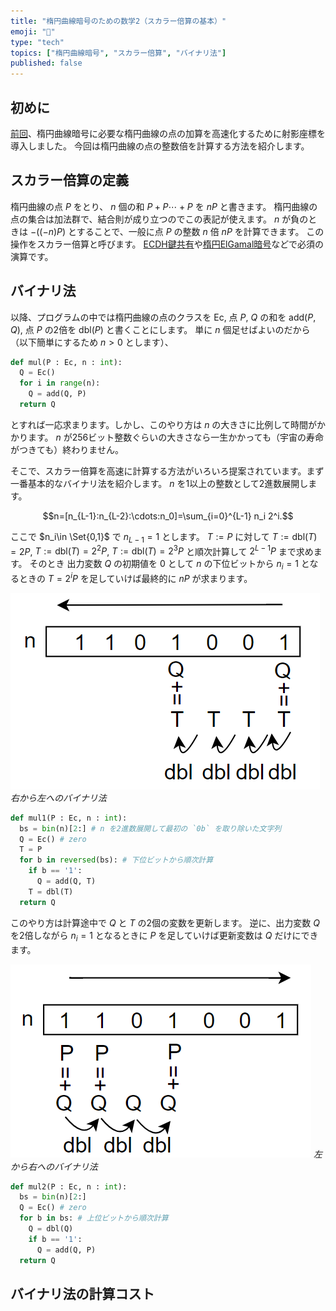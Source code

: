 ```yaml
---
title: "楕円曲線暗号のための数学2（スカラー倍算の基本）"
emoji: "🧮"
type: "tech"
topics: ["楕円曲線暗号", "スカラー倍算", "バイナリ法"]
published: false
---
```

## 初めに
[前回](https://zenn.dev/herumi/articles/projective-coordinate)、楕円曲線暗号に必要な楕円曲線の点の加算を高速化するために射影座標を導入しました。
今回は楕円曲線の点の整数倍を計算する方法を紹介します。

## スカラー倍算の定義
楕円曲線の点 $P$ をとり、 $n$ 個の和 $P+P\cdots + P$ を $nP$ と書きます。
楕円曲線の点の集合は加法群で、結合則が成り立つのでこの表記が使えます。
$n$ が負のときは $-((-n)P)$ とすることで、一般に点 $P$ の整数 $n$ 倍 $nP$ を計算できます。
この操作をスカラー倍算と呼びます。
[ECDH鍵共有](https://zenn.dev/herumi/articles/group-ec-ecdh)や[楕円ElGamal暗号](https://zenn.dev/herumi/articles/elgamal-encryption)などで必須の演算です。

## バイナリ法
以降、プログラムの中では楕円曲線の点のクラスを Ec, 点 $P$, $Q$ の和を add($P$, $Q$), 点 $P$ の2倍を dbl($P$) と書くことにします。
単に $n$ 個足せばよいのだから（以下簡単にするため $n > 0$ とします）、

```python
def mul(P : Ec, n : int):
  Q = Ec()
  for i in range(n):
    Q = add(Q, P)
  return Q
```

とすれば一応求まります。しかし、このやり方は $n$ の大きさに比例して時間がかかります。
$n$ が256ビット整数ぐらいの大きさなら一生かかっても（宇宙の寿命がつきても）終わりません。

そこで、スカラー倍算を高速に計算する方法がいろいろ提案されています。まず一番基本的なバイナリ法を紹介します。
$n$ を1以上の整数として2進数展開します。

$$n=[n_{L-1}:n_{L-2}:\cdots:n_0]=\sum_{i=0}^{L-1} n_i 2^i.$$

ここで $n_i\in \Set{0,1}$ で $n_{L-1}=1$ とします。
$T:=P$ に対して $T:=\text{dbl}(T)=2P$, $T:=\text{dbl}(T)=2^2P$, $T:=\text{dbl}(T)=2^3 P$ と順次計算して $2^{L-1} P$ まで求めます。
そのとき 出力変数 $Q$ の初期値を 0 として $n$ の下位ビットから $n_i=1$ となるときの $T=2^i P$ を足していけば最終的に $nP$ が求まります。

![右から左へのバイナリ法](/images/binary-method-r2l.png)
*右から左へのバイナリ法*

```python
def mul1(P : Ec, n : int):
  bs = bin(n)[2:] # n を2進数展開して最初の `0b` を取り除いた文字列
  Q = Ec() # zero
  T = P
  for b in reversed(bs): # 下位ビットから順次計算
    if b == '1':
      Q = add(Q, T)
    T = dbl(T)
  return Q
```
このやり方は計算途中で $Q$ と $T$ の2個の変数を更新します。
逆に、出力変数 $Q$ を2倍しながら $n_i=1$ となるときに $P$ を足していけば更新変数は $Q$ だけにできます。

![左から右へのバイナリ法](/images/binary-method-l2r.png)
*左から右へのバイナリ法*

```python
def mul2(P : Ec, n : int):
  bs = bin(n)[2:]
  Q = Ec() # zero
  for b in bs: # 上位ビットから順次計算
    Q = dbl(Q)
    if b == '1':
      Q = add(Q, P)
  return Q
```

## バイナリ法の計算コスト
